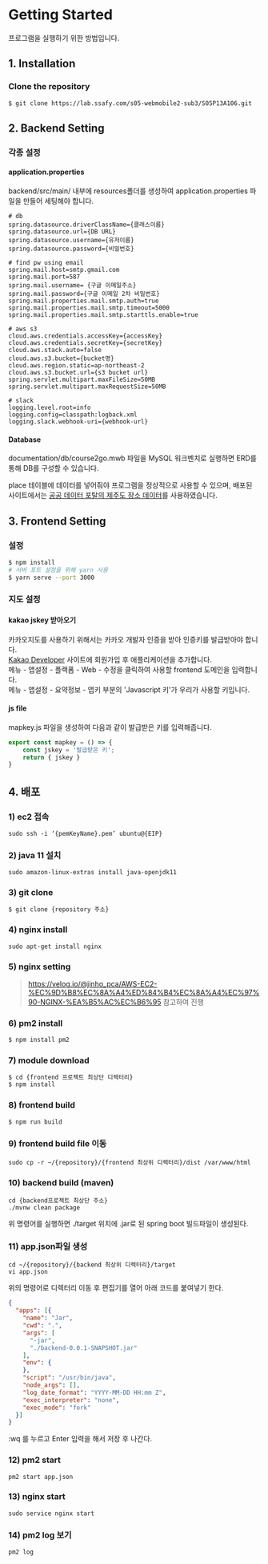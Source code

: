 # Getting Started

프로그램을 실행하기 위한 방법입니다.

## 1. Installation

### Clone the repository

```bash
$ git clone https://lab.ssafy.com/s05-webmobile2-sub3/S05P13A106.git
```

## 2. Backend Setting

### 각종 설정
#### application.properties
backend/src/main/ 내부에 resources폴더를 생성하여 application.properties 파일을 만들어 세팅해야 합니다.
```properties
# db
spring.datasource.driverClassName={클래스이름}
spring.datasource.url={DB URL}
spring.datasource.username={유저이름}
spring.datasource.password={비밀번호}

# find pw using email
spring.mail.host=smtp.gmail.com
spring.mail.port=587
spring.mail.username= {구글 이메일주소}
spring.mail.password={구글 이메일 2차 비밀번호}
spring.mail.properties.mail.smtp.auth=true
spring.mail.properties.mail.smtp.timeout=5000
spring.mail.properties.mail.smtp.starttls.enable=true

# aws s3
cloud.aws.credentials.accessKey={accessKey}
cloud.aws.credentials.secretKey={secretKey}
cloud.aws.stack.auto=false
cloud.aws.s3.bucket={bucket명}
cloud.aws.region.static=ap-northeast-2
cloud.aws.s3.bucket.url={s3 bucket url}
spring.servlet.multipart.maxFileSize=50MB
spring.servlet.multipart.maxRequestSize=50MB

# slack
logging.level.root=info
logging.config=classpath:logback.xml
logging.slack.webhook-uri={webhook-url}
```
#### Database
documentation/db/course2go.mwb 파일을 MySQL 워크벤치로 실행하면 ERD를 통해 DB를 구성할 수 있습니다.

place 테이블에 데이터를 넣어줘야 프로그램을 정상적으로 사용할 수 있으며, 배포된 사이트에서는 [공공 데이터 포탈의 제주도 장소 데이터](https://www.data.go.kr/data/15004770/fileData.do)를 사용하였습니다.

## 3. Frontend Setting

### 설정

```bash
$ npm install
# 서버 포트 설정을 위해 yarn 사용
$ yarn serve --port 3000
```







### 지도 설정
#### kakao jskey 받아오기
카카오지도를 사용하기 위해서는 카카오 개발자 인증을 받아 인증키를 발급받아야 합니다.<br />
[Kakao Developer](https://developers.kakao.com/) 사이트에 회원가입 후 애플리케이션을 추가합니다.<br />
메뉴 - 앱설정 - 플랙폼 - Web - 수정을 클릭하여 사용할 frontend 도메인을 입력합니다.<br />
메뉴 - 앱설정 - 요약정보 - 앱키 부분의 'Javascript 키'가 우리가 사용할 키입니다.
#### js file
mapkey.js 파일을 생성하여 다음과 같이 발급받은 키를 입력해줍니다.
```javascript
export const mapkey = () => {
    const jskey = '발급받은 키';
    return { jskey }
}
```

## 4. 배포

### 1) ec2 접속
```shell
sudo ssh -i ‘{pemKeyName}.pem’ ubuntu@{EIP}
```
### 2) java 11 설치
```shell
sudo amazon-linux-extras install java-openjdk11
```
### 3) git clone
```bash
$ git clone {repository 주소}
```
### 4) nginx install
```shell
sudo apt-get install nginx
```
### 5) nginx setting
> https://velog.io/@jinho_pca/AWS-EC2-%EC%9D%B8%EC%8A%A4%ED%84%B4%EC%8A%A4%EC%97%90-NGINX-%EA%B5%AC%EC%B6%95
> 참고하여 진행
### 6) pm2 install
```bash
$ npm install pm2
```
### 7) module download
```bash
$ cd {frontend 프로젝트 최상단 디렉터리}
$ npm install
```
### 8) frontend build
```bash
$ npm run build
```
### 9) frontend build file 이동
```shell
sudo cp -r ~/{repository}/{frontend 최상위 디렉터리}/dist /var/www/html
```
### 10) backend build (maven)
```shell
cd {backend프로젝트 최상단 주소}
./mvnw clean package
```
위 명령어를 실행하면 ./target 위치에 .jar로 된 spring boot 빌드파일이 생성된다.
### 11) app.json파일 생성
```shell
cd ~/{repository}/{backend 최상위 디렉터리}/target
vi app.json
```
위의 명령어로 디렉터리 이동 후 편집기를 열어 아래 코드를 붙여넣기 한다.
```json
{
  "apps": [{
    "name": "Jar",
    "cwd": ".",
    "args": [
      "-jar",
      "./backend-0.0.1-SNAPSHOT.jar"
    ],
    "env": {
    },
    "script": "/usr/bin/java",
    "node_args": [],
    "log_date_format": "YYYY-MM-DD HH:mm Z",
    "exec_interpreter": "none",
    "exec_mode": "fork"
  }]
}
```
:wq 를 누르고 Enter 입력을 해서 저장 후 나간다.
### 12) pm2 start
```shell
pm2 start app.json
```
### 13) nginx start
```shell
sudo service nginx start
```
### 14) pm2 log 보기
```shell
pm2 log
```

